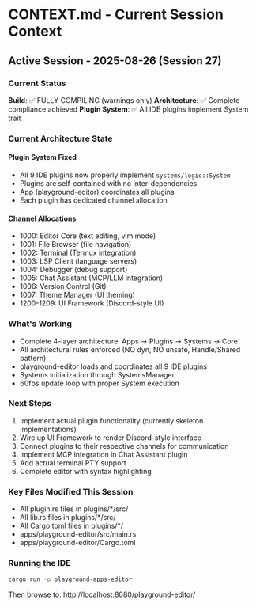 # CONTEXT.md - Current Session Context

## Active Session - 2025-08-26 (Session 27)

### Current Status
**Build**: ✅ FULLY COMPILING (warnings only)
**Architecture**: ✅ Complete compliance achieved
**Plugin System**: ✅ All IDE plugins implement System trait

### Current Architecture State

#### Plugin System Fixed
- All 9 IDE plugins now properly implement `systems/logic::System`
- Plugins are self-contained with no inter-dependencies
- App (playground-editor) coordinates all plugins
- Each plugin has dedicated channel allocation

#### Channel Allocations
- 1000: Editor Core (text editing, vim mode)
- 1001: File Browser (file navigation)
- 1002: Terminal (Termux integration)
- 1003: LSP Client (language servers)
- 1004: Debugger (debug support)
- 1005: Chat Assistant (MCP/LLM integration)
- 1006: Version Control (Git)
- 1007: Theme Manager (UI theming)
- 1200-1209: UI Framework (Discord-style UI)

### What's Working
- Complete 4-layer architecture: Apps → Plugins → Systems → Core
- All architectural rules enforced (NO dyn, NO unsafe, Handle/Shared pattern)
- playground-editor loads and coordinates all 9 IDE plugins
- Systems initialization through SystemsManager
- 60fps update loop with proper System execution

### Next Steps
1. Implement actual plugin functionality (currently skeleton implementations)
2. Wire up UI Framework to render Discord-style interface
3. Connect plugins to their respective channels for communication
4. Implement MCP integration in Chat Assistant plugin
5. Add actual terminal PTY support
6. Complete editor with syntax highlighting

### Key Files Modified This Session
- All plugin.rs files in plugins/*/src/
- All lib.rs files in plugins/*/src/
- All Cargo.toml files in plugins/*/
- apps/playground-editor/src/main.rs
- apps/playground-editor/Cargo.toml

### Running the IDE
```bash
cargo run -p playground-apps-editor
```

Then browse to: http://localhost:8080/playground-editor/